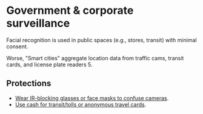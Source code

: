 # Government & corporate surveillance

Facial recognition is used in public spaces (e.g., stores, transit) with minimal consent.

Worse, "Smart cities" aggregate location data from traffic cams, transit cards, and license plate readers 5.

## Protections

* [Wear IR-blocking glasses or face masks to confuse cameras](../pii/bigbrother.md).
* [Use cash for transit/tolls or anonymous travel cards](../pii/payment.md).
